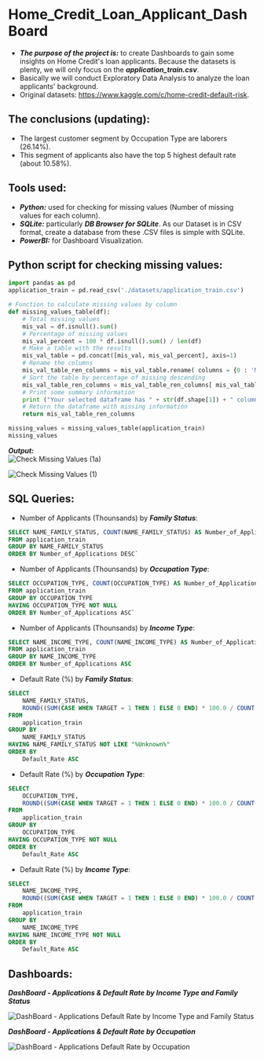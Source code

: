 # Home_Credit_Loan_Applicant_DashBoard  
- ***The purpose of the project is:*** to create Dashboards to gain some insights on Home Credit's loan applicants. Because the datasets is plenty, we will only focus on the ***application_train.csv***.   
- Basically we will conduct Exploratory Data Analysis to analyze the loan applicants' background.
- Original datasets: https://www.kaggle.com/c/home-credit-default-risk.

## The conclusions (updating):
- The largest customer segment by Occupation Type are laborers (26.14%). 
- This segment of applicants also have the top 5 highest default rate (about 10.58%).

## Tools used:
- ***Python:*** used for checking for missing values (Number of missing values for each column). 
- ***SQLite:*** particularly ***DB Browser for SQLite***. As our Dataset is in CSV format, create a database from these .CSV files is simple with SQLite.
- ***PowerBI:*** for Dashboard Visualization.
  
## Python script for checking missing values:
```Python
import pandas as pd
application_train = pd.read_csv('./datasets/application_train.csv')

# Function to calculate missing values by column 
def missing_values_table(df): 
    # Total missing values 
    mis_val = df.isnull().sum() 
    # Percentage of missing values 
    mis_val_percent = 100 * df.isnull().sum() / len(df) 
    # Make a table with the results 
    mis_val_table = pd.concat([mis_val, mis_val_percent], axis=1) 
    # Rename the columns 
    mis_val_table_ren_columns = mis_val_table.rename( columns = {0 : 'Missing Values', 1 : '% of Total Values'}) 
    # Sort the table by percentage of missing descending 
    mis_val_table_ren_columns = mis_val_table_ren_columns[ mis_val_table_ren_columns.iloc[:,1] != 0].sort_values( '% of Total Values', ascending=False).round(1) 
    # Print some summary information 
    print ("Your selected dataframe has " + str(df.shape[1]) + " columns.\n" "There are " + str(mis_val_table_ren_columns.shape[0]) + " columns that have missing values.") 
    # Return the dataframe with missing information 
    return mis_val_table_ren_columns

missing_values = missing_values_table(application_train)
missing_values
```
***Output:***  
![Check Missing Values (1a)](https://github.com/DannyQN123/Home_Credit_Loan_App_DashBoard/assets/107457149/26cf2ba5-2b3b-4e3c-9940-c0f322cf13ea)  

![Check Missing Values (1)](https://github.com/DannyQN123/Home_Credit_Loan_App_DashBoard/assets/107457149/9d116d16-3033-405d-b986-1991836e2326)


## SQL Queries:  

- Number of Applicants (Thounsands) by ***Family Status***:  
```SQL
SELECT NAME_FAMILY_STATUS, COUNT(NAME_FAMILY_STATUS) AS Number_of_Applications
FROM application_train
GROUP BY NAME_FAMILY_STATUS
ORDER BY Number_of_Applications DESC`
```

- Number of Applicants (Thounsands) by ***Occupation Type***:  
```SQL
SELECT OCCUPATION_TYPE, COUNT(OCCUPATION_TYPE) AS Number_of_Applications
FROM application_train  
GROUP BY OCCUPATION_TYPE  
HAVING OCCUPATION_TYPE NOT NULL  
ORDER BY Number_of_Applications ASC`
```

- Number of Applicants (Thounsands) by ***Income Type***:  
```SQL
SELECT NAME_INCOME_TYPE, COUNT(NAME_INCOME_TYPE) AS Number_of_Applications
FROM application_train
GROUP BY NAME_INCOME_TYPE
ORDER BY Number_of_Applications ASC
```

- Default Rate (%) by ***Family Status***:  
```SQL
SELECT
    NAME_FAMILY_STATUS,
    ROUND((SUM(CASE WHEN TARGET = 1 THEN 1 ELSE 0 END) * 100.0 / COUNT(NAME_FAMILY_STATUS)), 2) AS Default_Rate
FROM
    application_train
GROUP BY
    NAME_FAMILY_STATUS
HAVING NAME_FAMILY_STATUS NOT LIKE "%Unknown%"
ORDER BY 
	Default_Rate ASC
```

- Default Rate (%) by ***Occupation Type***:  
```SQL
SELECT
    OCCUPATION_TYPE,
    ROUND((SUM(CASE WHEN TARGET = 1 THEN 1 ELSE 0 END) * 100.0 / COUNT(OCCUPATION_TYPE)), 2) AS Default_Rate
FROM
    application_train
GROUP BY
    OCCUPATION_TYPE
HAVING OCCUPATION_TYPE NOT NULL
ORDER BY 
	Default_Rate ASC
```

- Default Rate (%) by ***Income Type***:  
```SQL
SELECT
    NAME_INCOME_TYPE,
    ROUND((SUM(CASE WHEN TARGET = 1 THEN 1 ELSE 0 END) * 100.0 / COUNT(NAME_INCOME_TYPE)), 2) AS Default_Rate
FROM
    application_train
GROUP BY
    NAME_INCOME_TYPE
HAVING NAME_INCOME_TYPE NOT NULL
ORDER BY 
	Default_Rate ASC
```

## Dashboards:  
***DashBoard - Applications & Default Rate by Income Type and Family Status***  

![DashBoard - Applications   Default Rate by Income Type and Family Status](https://github.com/DannyQN123/Home_Credit_Loan_App_DashBoard/assets/107457149/7e17c709-6d69-4cde-9af1-00592f41111e)

***DashBoard - Applications & Default Rate by Occupation***  

![DashBoard - Applications   Default Rate by Occupation](https://github.com/DannyQN123/Home_Credit_Loan_App_DashBoard/assets/107457149/9344daa0-bb58-470c-a9a1-9081b6a2987d)
